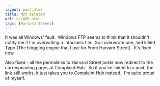 ```yaml
---
layout: post.html
title: Not deleted
url: ch/489.html
tags: [Harvard Street]
---
```

It was all Windows' fault.  Windows FTP seems to think that it shouldn't notify me if I'm overwriting a .htaccess file.  So I overwrote one, and killed Typo (The blogging engine that I use for From Harvard Street).  It's fixed now.

Also fixed - all the permalinks to Harvard Street posts now redirect to the corresponding pages at Complaint Hub.  So if you've linked to a post, the link still works, it just takes you to Complaint Hub instead.  I'm quite proud of myself.
